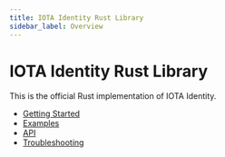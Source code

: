 ```yaml
---
title: IOTA Identity Rust Library
sidebar_label: Overview
---
```


# IOTA Identity Rust Library

This is the official Rust implementation of IOTA Identity.

- [Getting Started](./getting_started)
- [Examples](./examples)
- [API](./api_reference)
- [Troubleshooting](./troubleshooting)

